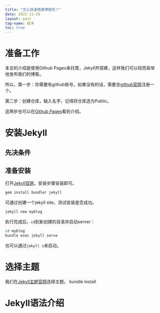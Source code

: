 ```yaml
---
title: "怎么快速搭建博客呢？"
date: 2022-11-29
layout: post
tag-name: 技术
toc: true
---
```

# 准备工作
本文的介绍是使用Github Pages来托管，Jekyll开搭建，这样我们可以轻而易举地发布我们的博客。

所以，第一步：你需要有github账号，如果没有的话，需要去[github官网](https://github.com/)注册一个。

第二步：创建仓库，输入名字，记得将仓库选为Public。

这两步也可以在[Github Pages](https://github.com/skills/github-pages)看到介绍。

# 安装Jekyll
## 先决条件

## 准备安装
打开[Jekyll官网](http://jekyllcn.com/)，安装步骤安装即可。
```bash
gem install bundler jekyll
```
可通过创建一个jekyll site，测试安装是否成功。
```bash
jekyll new myblog
```
执行完成后，`cd`到新创建的目录并启动server：
```bash
cd myblog
bundle exec jekyll serve
```
也可以通过`jekyll s`来启动。
# 选择主题
我们在[Jekyll主题官网](http://jekyllthemes.org/)选择主题。
bundle install
# Jekyll语法介绍
